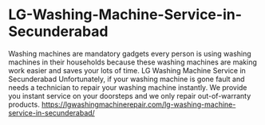 # LG-Washing-Machine-Service-in-Secunderabad
Washing machines are mandatory gadgets every person is using washing machines in their households because these washing machines are making work easier and saves your lots of time. LG Washing Machine Service in Secunderabad Unfortunately, if your washing machine is gone fault and needs a technician to repair your washing machine instantly. We provide you instant service on your doorsteps and we only repair out-of-warranty products. https://lgwashingmachinerepair.com/lg-washing-machine-service-in-secunderabad/
